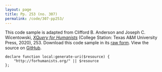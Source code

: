 ```yaml
---
layout: page
title: Pp. 253 (no. 307)
permalink: /code/307-pp253/
---
```


This code sample is adapted from Clifford B. Anderson and Joseph C. Wicentowski, 
[_XQuery for Humanists_](/) (College Station: Texas A&M University Press, 2020), 253. 
Download this code sample in its [raw form](/code/307-pp253/307-pp253.txt).
View the source on [GitHub](https://github.com/coding4humanists/xquery4humanists/blob/release/code/307-pp253/307-pp253.txt).

```text
declare function local:generate-uri($resource) {
    "http://forhumanists.org/" || $resource
};
```  
